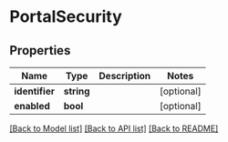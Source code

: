 # PortalSecurity

## Properties
Name | Type | Description | Notes
------------ | ------------- | ------------- | -------------
**identifier** | **string** |  | [optional] 
**enabled** | **bool** |  | [optional] 

[[Back to Model list]](../README.md#documentation-for-models) [[Back to API list]](../README.md#documentation-for-api-endpoints) [[Back to README]](../README.md)


